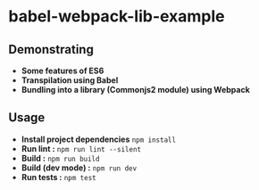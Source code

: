 # babel-webpack-lib-example


## Demonstrating
- **Some features of ES6**
- **Transpilation using Babel**
- **Bundling into a library (Commonjs2 module) using Webpack**

## Usage

- **Install project dependencies** `npm install`
- **Run lint :** `npm run lint --silent`
- **Build :** `npm run build`
- **Build (dev mode) :** `npm run dev`
- **Run tests :** `npm test`





